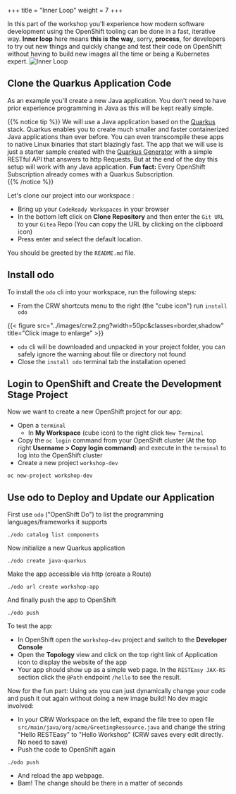 +++
title = "Inner Loop"
weight = 7
+++

In this part of the workshop you'll experience how modern software development using the OpenShift tooling can be done in a fast, iterative way. **Inner loop** here means **this is the way**, sorry, **process**, for developers to try out new things and quickly change and test their code on OpenShift without having to build new images all the time or being a Kubernetes expert.
![Inner Loop](../images/loop.png)

## Clone the Quarkus Application Code

As an example you'll create a new Java application. You don't need to have prior experience programming in Java as this will be kept really simple.

{{% notice tip %}}
We will use a Java application based on the [Quarkus](https://quarkus.io/) stack. Quarkus enables you to create much smaller and faster containerized Java applications than ever before.  You can even transcompile these apps to native Linux binaries that start blazingly fast.  The app that we will use is just a starter sample created with the [Quarkus Generator](https://code.quarkus.io/) with a simple RESTful API that answers to http Requests. But at the end of the day this setup will work with any Java application. **Fun fact:** Every OpenShift Subscription already comes with a Quarkus Subscription.      
{{% /notice %}}

Let's clone our project into our workspace :
- Bring up your `CodeReady Workspaces` in your browser
- In the bottom left click on **Clone Repository** and then enter the `Git URL` to your `Gitea` Repo (You can copy the URL by clicking on the clipboard icon)
- Press enter and select the default location.

You should be greeted by the `README.md` file.

## Install odo

To install the `odo` cli into your workspace, run the following steps:

- From the CRW shortcuts menu to the right (the "cube icon") run `install odo`
<!-- ![Install odo](../images/crw2.png?width=75pc) -->

{{< figure src="../images/crw2.png?width=50pc&classes=border,shadow" title="Click image to enlarge" >}}

- `odo` cli will be downloaded and unpacked in your project folder, you can safely ignore the warning about file or directory not found
- Close the `install odo` terminal tab the installation opened

## Login to OpenShift and Create the Development Stage Project

Now we want to create a new OpenShift project for our app:

- Open a `terminal`
  - In **My Workspace** (cube icon) to the right click `New Terminal`
- Copy the `oc login` command from your OpenShift cluster (At the top right **Username > Copy login command**) and execute in the `terminal` to log into the OpenShift cluster
- Create a new project `workshop-dev`
```
oc new-project workshop-dev
```

## Use odo to Deploy and Update our Application

First use `odo` ("OpenShift Do") to list the programming languages/frameworks it supports
```
./odo catalog list components
```
Now initialize a new Quarkus application
```
./odo create java-quarkus
```
Make the app accessible via http (create a Route)
```
./odo url create workshop-app
```
And finally push the app to OpenShift
```
./odo push
```
To test the app:
- In OpenShift open the `workshop-dev` project and switch to the **Developer Console**
- Open the **Topology** view and click on the top right link of Application icon to display the website of the app
- Your app should show up as a simple web page. In the `RESTEasy JAX-RS` section click the `@Path` endpoint `/hello` to see the result.

Now for the fun part: Using `odo` you can just dynamically change your code and push it out again without doing a new image build! No dev magic involved:
- In your CRW Workspace on the left, expand the file tree to open file `src/main/java/org/acme/GreetingRessource.java` and change the string "Hello RESTEasy" to "Hello Workshop" (CRW saves every edit directly. No need to save)
- Push the code to OpenShift again
```
./odo push
```
- And reload the app webpage.
- Bam! The change should be there in a matter of seconds  
